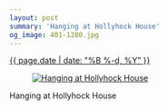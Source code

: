```yaml
---
layout: post
summary: 'Hanging at Hollyhock House'
og_image: 401-1280.jpg
---
```


<div class="post">
 <time>
  <a href="/401">
   {{ page.date | date: "%B %-d, %Y" }}
  </a>
 </time>
 <a href="/401">
  <figure data-taken="3/29/2015">
   <img alt="Hanging at Hollyhock House" sizes="(min-width: 700px) 50vw, calc(100vw - 2rem)" src="{{ site.assets_url }}/401-640.jpg" srcset="{{ site.assets_url }}/401-1280.jpg 1280w, {{ site.assets_url }}/401-960.jpg 960w, {{ site.assets_url }}/401-640.jpg 640w, {{ site.assets_url }}/401-320.jpg 320w"/>
  </figure>
 </a>
 <span>
  Hanging at Hollyhock House
 </span>
</div>

